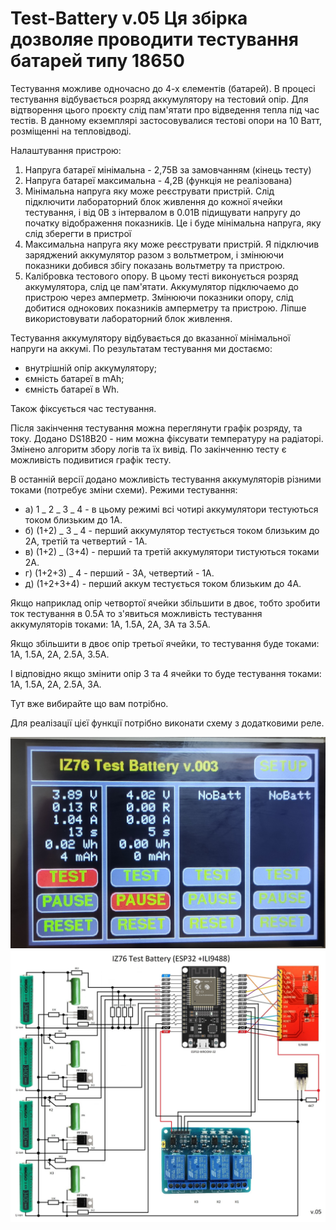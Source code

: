 # Test-Battery v.05 Ця збірка дозволяе проводити тестування батарей типу 18650
Тестування можливе одночасно до 4-х єлементів (батарей).
В процесі тестування відбувається розряд аккумулятору на тестовий опір.
Для відтворення цього проєкту слід пам'ятати про відведення тепла під час тестів.
В данному екземплярі застосовувалися тестові опори на 10 Ватт, розміщенні на тепловідводі.

Налаштування пристрою:
1. Напруга батареї мінімальна - 2,75В за замовчанням (кінець тесту)
2. Напруга батареї максимальна - 4,2В (функція не реалізована)
3. Мінімальна напруга яку може реєструвати пристрій. Слід підключити лабораторний
   блок живлення до кожної ячейки тестування, і від 0В з інтервалом в 0.01В підищувати напругу
   до початку відображення показників. Це і буде мінімальна напруга, яку слід зберегти в пристрої
4. Максимальна напруга яку може реєструвати пристрій. Я підключив заряджений аккумулятор разом
   з вольтметром, і змінюючи показники добився збігу показань вольтметру та пристрою.
5. Калібровка тестового опору. В цьому тесті виконується розряд аккумулятора, слід це пам'ятати.
   Аккумулятор підключаемо до пристрою через амперметр. Змінюючи показники опору, слід добитися
   однокових показників амперметру та пристрою. Ліпше використовувати лабораторний блок живлення.
   
Тестування аккумулятору відбувається до вказанної мінімальної напруги на аккумі.
По результатам тестування ми достаємо:
- внутрішній опір аккумулятору;
- ємність батареї в mAh;
- ємність батареї в Wh.

Також фіксується час тестування.

Після закінчення тестування можна переглянути графік розряду, та току.
Додано DS18B20 - ним можна фіксувати температуру на радіаторі.
Змінено алгоритм збору логів та їх вивід. По закінченню тесту є можливість подивитися графік тесту.

В останній версії додано можливість тестування аккумуляторів різними токами (потребує зміни схеми).
Режими тестування:
- а) 1 _ 2 _ 3 _ 4   - в цьому режимі всі чотирі аккумулятори тестуються током близьким до 1А.
- б) (1+2) _ 3 _ 4   - перший аккумулятор тестується током близьким до 2А, третій та четвертий - 1А.
- в) (1+2) _ (3+4)   - перший та третій аккумулятори тистуються токами 2А.
- г) (1+2+3)   _ 4   - перший - 3А, четвертий - 1А.
- д) (1+2+3+4)       - перший аккум тестується током близьким до 4А.

Якщо наприклад опір четвортої ячейки збільшити в двоє, тобто зробити ток тестування в 0.5А то з'явиться
можливість тестування аккумуляторів токами: 1А, 1.5А, 2А, 3А та 3.5А.

Якщо збільшити в двоє опір третьої ячейки, то тестування буде токами: 1А, 1.5А, 2А, 2.5А, 3.5А.

І відповідно якщо змінити опір 3 та 4 ячейки то буде тестування токами: 1А, 1.5А, 2А, 2.5А, 3А.

Тут вже вибирайте що вам потрібно.

Для реалізації цієї функції потрібно виконати схему з додатковими реле.

![Иллюстрация к проекту](https://github.com/IZ76/Test-Battery/blob/main/IMG_20221102_142021.jpg)
![Иллюстрация к проекту](https://github.com/IZ76/Test-Battery/blob/main/IZ76_Test_Battery_v05.jpg)
